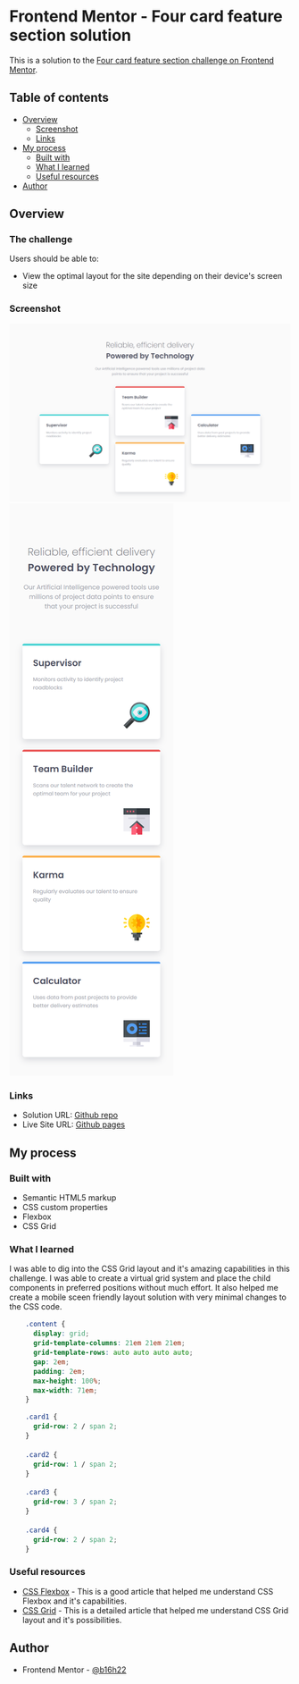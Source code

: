 # Frontend Mentor - Four card feature section solution

This is a solution to the [Four card feature section challenge on Frontend Mentor](https://www.frontendmentor.io/challenges/four-card-feature-section-weK1eFYK).

## Table of contents

- [Overview](#overview)
  - [Screenshot](#screenshot)
  - [Links](#links)
- [My process](#my-process)
  - [Built with](#built-with)
  - [What I learned](#what-i-learned)
  - [Useful resources](#useful-resources)
- [Author](#author)

## Overview

### The challenge

Users should be able to:

- View the optimal layout for the site depending on their device's screen size

### Screenshot

![](./screenshots/desktop_design.png)
![](./screenshots/mobile_design.png)

### Links

- Solution URL: [Github repo](https://github.com/b16h22/four_card_feature_section_solution)
- Live Site URL: [Github pages](https://b16h22.github.io/four_card_feature_section_solution/)

## My process

### Built with

- Semantic HTML5 markup
- CSS custom properties
- Flexbox
- CSS Grid

### What I learned

I was able to dig into the CSS Grid layout and it's amazing capabilities in this challenge. I was able to create a virtual grid system and place the child components in preferred positions without much effort. It also helped me create a mobile sceen friendly layout solution with very minimal changes to the CSS code.

```css
    .content {
      display: grid;
      grid-template-columns: 21em 21em 21em;
      grid-template-rows: auto auto auto auto;
      gap: 2em;
      padding: 2em;
      max-height: 100%;
      max-width: 71em;
    }
```
```css
    .card1 {
      grid-row: 2 / span 2;
    }

    .card2 {
      grid-row: 1 / span 2;
    }

    .card3 {
      grid-row: 3 / span 2;
    }

    .card4 {
      grid-row: 2 / span 2;
    }
```

### Useful resources

- [CSS Flexbox](https://www.w3schools.com/css/css3_flexbox.asp) - This is a good article that helped me understand CSS Flexbox and it's capabilities.
- [CSS Grid](https://www.w3schools.com/CSS/css_grid.asp) - This is a detailed article that helped me understand CSS Grid layout and it's possibilities.

## Author

- Frontend Mentor - [@b16h22](https://www.frontendmentor.io/profile/b16h22)
